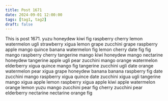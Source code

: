 ```yaml
---
title: Post 1671
date: 2024-09-01 12:00:00
tags: [tag1, tag2]
draft: false
---
```

This is post 1671.
yuzu
honeydew
kiwi
fig
raspberry
cherry
lemon
watermelon
ugli
strawberry
xigua
lemon
grape
zucchini
grape
raspberry
apple
mango
quince
banana
watermelon
fig
lemon
cherry
date
fig
fig
mango
raspberry
cherry
tangerine
mango
kiwi
honeydew
mango
nectarine
honeydew
tangerine
apple
ugli
pear
zucchini
mango
orange
watermelon
elderberry
xigua
quince
mango
fig
tangerine
zucchini
ugli
date
orange
watermelon
pear
xigua
grape
honeydew
banana
banana
raspberry
fig
date
zucchini
mango
raspberry
xigua
quince
date
zucchini
xigua
ugli
tangerine
mango
xigua
apple
lemon
raspberry
xigua
apple
kiwi
apple
watermelon
orange
lemon
yuzu
mango
zucchini
pear
fig
cherry
zucchini
pear
elderberry
nectarine
nectarine
orange
fig
